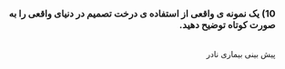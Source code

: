 <div dir="rtl">
  
  ### 10) یک نمونه ی واقعی از استفاده ی درخت تصمیم در دنیای واقعی را به صورت کوتاه توضیح دهید.
  <br/>
  پیش بینی بیماری نادر 
 <br/>

 
